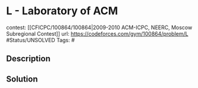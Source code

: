 # L - Laboratory of ACM

contest: [[CFICPC/100864/100864|2009-2010 ACM-ICPC, NEERC, Moscow Subregional Contest]]
url: https://codeforces.com/gym/100864/problem/L
#Status/UNSOLVED
Tags: #

## Description

## Solution

